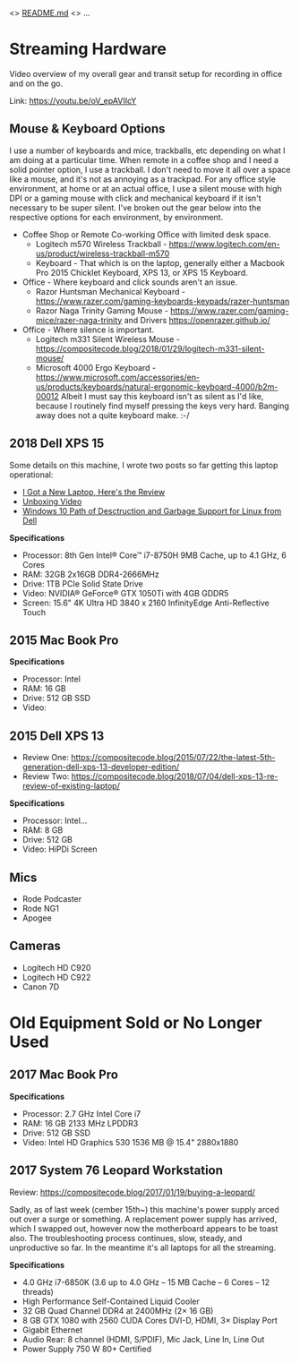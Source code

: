 <> [README.md](README.md) <> ...

# Streaming Hardware

Video overview of my overall gear and transit setup for recording in office and on the go.

Link: https://youtu.be/oV_epAVIIcY

## Mouse & Keyboard Options

I use a number of keyboards and mice, trackballs, etc depending on what I am doing at a particular time. When remote in a coffee shop and I need a solid pointer option, I use a trackball. I don't need to move it all over a space like a mouse, and it's not as annoying as a trackpad. For any office style environment, at home or at an actual office, I use a silent mouse with high DPI or a gaming mouse with click and mechanical keyboard if it isn't necessary to be super silent. I've broken out the gear below into the respective options for each environment, by environment.

* Coffee Shop or Remote Co-working Office with limited desk space.
  * Logitech m570 Wireless Trackball - https://www.logitech.com/en-us/product/wireless-trackball-m570
  * Keyboard - That which is on the laptop, generally either a Macbook Pro 2015 Chicklet Keyboard, XPS 13, or XPS 15 Keyboard.
* Office - Where keyboard and click sounds aren't an issue.
  * Razor Huntsman Mechanical Keyboard - https://www.razer.com/gaming-keyboards-keypads/razer-huntsman
  * Razor Naga Trinity Gaming Mouse - https://www.razer.com/gaming-mice/razer-naga-trinity and Drivers https://openrazer.github.io/
* Office - Where silence is important.
  * Logitech m331 Silent Wireless Mouse - https://compositecode.blog/2018/01/29/logitech-m331-silent-mouse/
  * Microsoft 4000 Ergo Keyboard - https://www.microsoft.com/accessories/en-us/products/keyboards/natural-ergonomic-keyboard-4000/b2m-00012 Albeit I must say this keyboard isn't as silent as I'd like, because I routinely find myself pressing the keys very hard. Banging away does not a quite keyboard make.  :-/

## 2018 Dell XPS 15

Some details on this machine, I wrote two posts so far getting this laptop operational:

* [I Got a New Laptop, Here's the Review](https://compositecode.blog/2018/12/30/got-a-new-laptop-heres-the-review/)
* [Unboxing Video](https://youtu.be/f0z1chi4v1Q)
* [Windows 10 Path of Desctruction and Garbage Support for Linux from Dell](https://compositecode.blog/2019/02/04/windows-10s-path-of-destruction-and-garbage-support-for-linux-from-dell/)

**Specifications**

* Processor: 8th Gen Intel® Core™ i7-8750H 9MB Cache, up to 4.1 GHz, 6 Cores
* RAM: 32GB 2x16GB DDR4-2666MHz
* Drive: 1TB PCIe Solid State Drive
* Video: NVIDIA® GeForce® GTX 1050Ti with 4GB GDDR5
* Screen: 15.6" 4K Ultra HD 3840 x 2160 InfinityEdge Anti-Reflective Touch 

## 2015 Mac Book Pro

**Specifications**

* Processor: Intel
* RAM: 16 GB
* Drive: 512 GB SSD
* Video: 

## 2015 Dell XPS 13

* Review One: https://compositecode.blog/2015/07/22/the-latest-5th-generation-dell-xps-13-developer-edition/
* Review Two: https://compositecode.blog/2018/07/04/dell-xps-13-re-review-of-existing-laptop/

**Specifications**

* Processor: Intel...
* RAM: 8 GB
* Drive: 512 GB
* Video: HiPDi Screen

## Mics

* Rode Podcaster
* Rode NG1
* Apogee

## Cameras

* Logitech HD C920
* Logitech HD C922
* Canon 7D 

# Old Equipment Sold or No Longer Used

## 2017 Mac Book Pro

**Specifications**

* Processor: 2.7 GHz Intel Core i7
* RAM: 16 GB 2133 MHz LPDDR3
* Drive: 512 GB SSD
* Video: Intel HD Graphics 530 1536 MB @ 15.4" 2880x1880

## 2017 System 76 Leopard Workstation

Review: https://compositecode.blog/2017/01/19/buying-a-leopard/

Sadly, as of last week (cember 15th~) this machine's power supply arced out over a surge or something. A replacement power supply has arrived, which I swapped out, however now the motherboard appears to be toast also. The troubleshooting process continues, slow, steady, and unproductive so far. In the meantime it's all laptops for all the streaming.

**Specifications**

* 4.0 GHz i7-6850K (3.6 up to 4.0 GHz – 15 MB Cache – 6 Cores – 12 threads)
* High Performance Self-Contained Liquid Cooler
* 32 GB Quad Channel DDR4 at 2400MHz (2× 16 GB)
* 8 GB GTX 1080 with 2560 CUDA Cores DVI-D, HDMI, 3× Display Port
* Gigabit Ethernet
* Audio Rear: 8 channel (HDMI, S/PDIF), Mic Jack, Line In, Line Out
* Power Supply 750 W 80+ Certified
